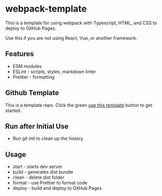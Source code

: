 # webpack-template

This is a template for using webpack with Typescript, HTML, and CSS to deploy to GitHub Pages.

Use this if you are not using React, Vue, or another framework.

## Features

- ESM modules
- ESLint - scripts, styles, markdown linter
- Prettier - formatting

## Github Template

This is a template repo. Click the green [use this template](https://github.com/new?template_name=webpack-template&template_owner=avanishd-3) button to get started.

## Run after Initial Use

- Run git init to clean up the history

## Usage

- start - starts dev server
- build - generates dist bundle
- clean - delete dist folder
- format - use Prettier to format code
- deploy - build and deploy to GitHub Pages
